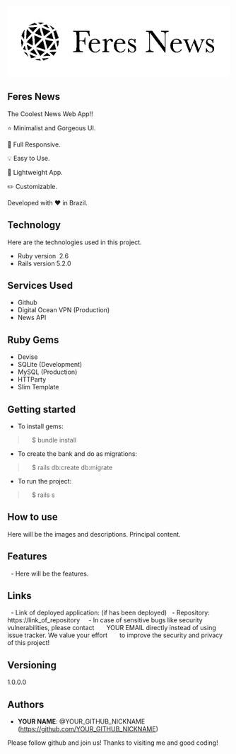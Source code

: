 ![Logo of the project](https://github.com/Hey-Feres/Feres-News/blob/master/public/Git-Readme-Cover.png)

## Feres News

The Coolest News Web App!!

⭐ Minimalist and Gorgeous UI.

📱 Full Responsive.

💡 Easy to Use.

🍃 Lightweight App.

✏️ Customizable.

Developed with ❤️ in Brazil.


## Technology 

Here are the technologies used in this project.

* Ruby version  2.6
* Rails version 5.2.0

## Services Used

* Github
* Digital Ocean VPN (Production)
* News API

## Ruby Gems
* Devise
* SQLite (Development)
* MySQL (Production)
* HTTParty
* Slim Template

## Getting started

* To install gems:
>    $ bundle install
* To create the bank and do as migrations:
>    $ rails db:create db:migrate
* To run the project:
>    $ rails s

## How to use

Here will be the images and descriptions. Principal content.


## Features

  - Here will be the features.


## Links

  - Link of deployed application: (if has been deployed)
  - Repository: https://link_of_repository
    - In case of sensitive bugs like security vulnerabilities, please contact
      YOUR EMAIL directly instead of using issue tracker. We value your effort
      to improve the security and privacy of this project!


## Versioning

1.0.0.0


## Authors

* **YOUR NAME**: @YOUR_GITHUB_NICKNAME (https://github.com/YOUR_GITHUB_NICKNAME)


Please follow github and join us!
Thanks to visiting me and good coding!
